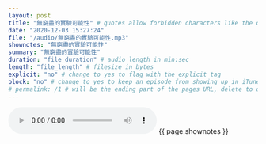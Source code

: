 ```yaml
---
layout: post
title: "無窮盡的實驗可能性" # quotes allow forbidden characters like the colon
date: "2020-12-03 15:27:24"
file: "/audio/無窮盡的實驗可能性.mp3"
shownotes: "無窮盡的實驗可能性"
summary: "無窮盡的實驗可能性"
duration: "file_duration" # audio length in min:sec
length: "file_length" # filesize in bytes
explicit: "no" # change to yes to flag with the explicit tag
block: "no" # change to yes to keep an episode from showing up in iTunes
# permalink: /1 # will be the ending part of the pages URL, delete to default to the title
---
```


<audio controls>
<source src="{{site.url}}{{site.baseurl}}{{ page.file }}" type="audio/x-mp3">
Your browser does not support the audio element.
</audio>
{{ page.shownotes }}
